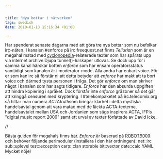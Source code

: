 ```yaml
--- 


title: "Nya bottar i nätverken" 
tags: swedish 
date: 2010-01-13 15:16:34 +01:00 

---
```


Har spenderat senaste dagarna med att göra tre nya bottar som nu befolkar irc-näten. I kanalen #enforce på irc.freequest.net finns *Tellurian* som är en megahal matad med [cyclonopedia](http://copyriot.se/2010/01/13/pirate-politics-from-accelerationism-to-escalationism/)-relaterade texter som har spårats upp via internet archive.Djupa tunnel()-lulskaper utlovas. Se dock upp för i samma kanal härskar botten *enforce* som har ensam operatörsstatus samtidigt som kanalen är i moderator-mode. Alla andra har enbart voice. För er som kan irc så förstår ni att detta betyder att *enforce* har makt att ta bort voice och därmed tysta personen i fråga. Det gör *enforce* om man skriver något i kanalen som har sagts tidigare. *Enforce* har den absurda uppgiften att hindra kopiering i språket. Dock förstår inte *enforce* gråzoner så det går att kringgå censuren med kryptering. I #telekompaketet på irc.telecomix.org så hittar man numera *ACTAtruth*som bringar klarhet i detta mystiska handelsavtal genom att vara matad med de läckta ACTA-texterna, handelsavtalet mellan USA och Jordanien som sägs inspirera ACTA, IFPIs "digital music report 2009" samt ett urval av texter författade av David Icke. 

//

Bästa guiden för megahals finns [här](http://teaandbiscuits.org.uk/megahal_irssi). *Enforce* är baserad på [ROBOT9000](http://irc.peeron.com/xkcd/) och behöver följande perlmoduler (installera i den här ordningen): net::irc sub::uplevel test::exception carp::clan storable bit::vector 
date::calc YAML Mycket nöje! 
